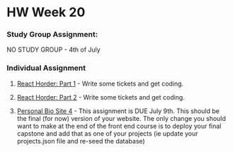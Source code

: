 # HW Week 20

### Study Group Assignment:
NO STUDY GROUP - 4th of July

### Individual Assignment
1. [React Horder: Part 1](https://github.com/nss-nightclass-projects/react-hoarder/blob/master/part1.md) - Write some tickets and get coding.

1. [React Horder: Part 2](https://github.com/nss-nightclass-projects/react-hoarder/blob/master/part2.md) - Write some tickets and get coding.

1. [Personal Bio Site 4](https://github.com/nss-nightclass-projects/personal-bio-site-instructions/blob/master/personal-bio-site-04.md) - This assignment is DUE July 9th.  This should be the final (for now) version of your website.  The only change you should want to make at the end of the front end course is to deploy your final capstone and add that as one of your projects (ie update your projects.json file and re-seed the database)
